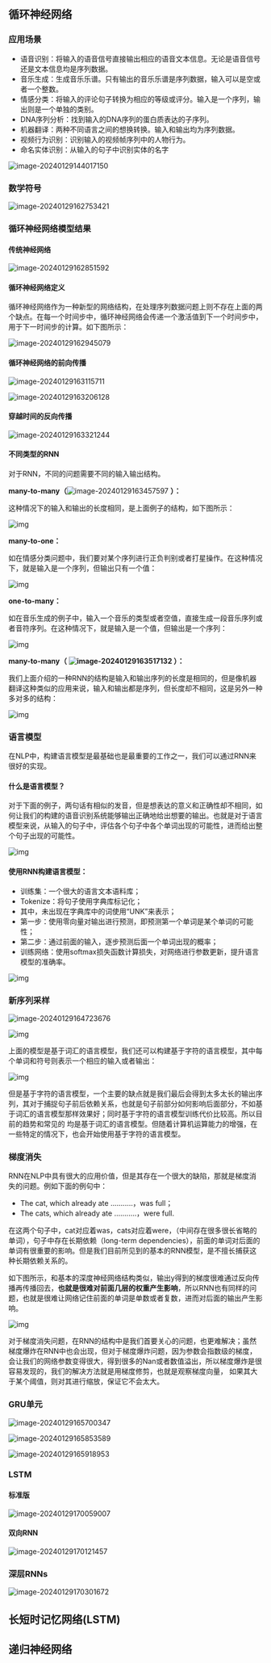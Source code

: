  

## 循环神经网络

### 应用场景

- 语音识别：将输入的语音信号直接输出相应的语音文本信息。无论是语音信号还是文本信息均是序列数据。
- 音乐生成：生成音乐乐谱。只有输出的音乐乐谱是序列数据，输入可以是空或者一个整数。
- 情感分类：将输入的评论句子转换为相应的等级或评分。输入是一个序列，输出则是一个单独的类别。
- DNA序列分析：找到输入的DNA序列的蛋白质表达的子序列。
- 机器翻译：两种不同语言之间的想换转换。输入和输出均为序列数据。
- 视频行为识别：识别输入的视频帧序列中的人物行为。
- 命名实体识别：从输入的句子中识别实体的名字

![image-20240129144017150](image-20240129144017150.png) 

### 数学符号

![image-20240129162753421](image-20240129162753421.png) 

### 循环神经网络模型结果

#### 传统神经网络

![image-20240129162851592](image-20240129162851592.png) 

#### **循环神经网络**定义

循环神经网络作为一种新型的网络结构，在处理序列数据问题上则不存在上面的两个缺点。在每一个时间步中，循环神经网络会传递一个激活值到下一个时间步中，用于下一时间步的计算。如下图所示：

![image-20240129162945079](image-20240129162945079.png) 

#### **循环神经网络的前向传播**

![image-20240129163115711](image-20240129163115711.png) 

![image-20240129163206128](image-20240129163206128.png) 

#### 穿越时间的反向传播

![image-20240129163321244](image-20240129163321244.png) 

#### 不同类型的RNN

对于RNN，不同的问题需要不同的输入输出结构。

**many-to-many（**![image-20240129163457597](image-20240129163457597.png) **）：**

这种情况下的输入和输出的长度相同，是上面例子的结构，如下图所示：

![img](v2-7c2d063eb02cf3ef38020c846258a2b0_720w.webp) 

**many-to-one：**

如在情感分类问题中，我们要对某个序列进行正负判别或者打星操作。在这种情况下，就是输入是一个序列，但输出只有一个值：

![img](v2-aa23c55c2bcf3cac521c53c11f9cfce6_720w.webp) 

**one-to-many：**

如在音乐生成的例子中，输入一个音乐的类型或者空值，直接生成一段音乐序列或者音符序列。在这种情况下，就是输入是一个值，但输出是一个序列：

![img](v2-d547f61260f01036b31bb10acdc042fa_720w.webp) 

**many-to-many（** **![image-20240129163517132](image-20240129163517132.png) ）：**

我们上面介绍的一种RNN的结构是输入和输出序列的长度是相同的，但是像机器翻译这种类似的应用来说，输入和输出都是序列，但长度却不相同，这是另外一种多对多的结构：

![img](v2-e12aa439c8e658af37276e2987ba0540_720w.webp) 

### 语言模型

在NLP中，构建语言模型是最基础也是最重要的工作之一，我们可以通过RNN来很好的实现。

#### **什么是语言模型？**

对于下面的例子，两句话有相似的发音，但是想表达的意义和正确性却不相同，如何让我们的构建的语音识别系统能够输出正确地给出想要的输出。也就是对于语言模型来说，从输入的句子中，评估各个句子中各个单词出现的可能性，进而给出整个句子出现的可能性。

![img](v2-d9f2e30bfa8d25a6c644d491a0e6189d_720w.webp) 

#### **使用RNN构建语言模型：**

- 训练集：一个很大的语言文本语料库；
- Tokenize：将句子使用字典库标记化；
- 其中，未出现在字典库中的词使用“UNK”来表示；
- 第一步：使用零向量对输出进行预测，即预测第一个单词是某个单词的可能性；
- 第二步：通过前面的输入，逐步预测后面一个单词出现的概率；
- 训练网络：使用softmax损失函数计算损失，对网络进行参数更新，提升语言模型的准确率。

![img](v2-6e1ce29651ee1f480b5967131bde7acd_720w.webp) 

### 新序列采样

![image-20240129164723676](image-20240129164723676.png) 

![img](v2-0b9c2478337c9f9d091e0add450dd04e_720w.webp) 

上面的模型是基于词汇的语言模型，我们还可以构建基于字符的语言模型，其中每个单词和符号则表示一个相应的输入或者输出：

![img](v2-ff276cc0ddf017e678e1e364731d8c13_720w.webp) 

但是基于字符的语言模型，一个主要的缺点就是我们最后会得到太多太长的输出序列，其对于捕捉句子前后依赖关系，也就是句子前部分如何影响后面部分，不如基于词汇的语言模型那样效果好；同时基于字符的语言模型训练代价比较高。所以目前的趋势和常见的 均是基于词汇的语言模型。但随着计算机运算能力的增强，在一些特定的情况下，也会开始使用基于字符的语言模型。



### 梯度消失

RNN在NLP中具有很大的应用价值，但是其存在一个很大的缺陷，那就是梯度消失的问题。例如下面的例句中：

- The cat, which already ate ...........，was full；
- The cats, which already ate ...........，were full.

在这两个句子中，cat对应着was，cats对应着were，（中间存在很多很长省略的单词），句子中存在长期依赖（long-term dependencies），前面的单词对后面的单词有很重要的影响。但是我们目前所见到的基本的RNN模型，是不擅长捕获这种长期依赖关系的。

如下图所示，和基本的深度神经网络结构类似，输出y得到的梯度很难通过反向传播再传播回去，**也就是很难对前面几层的权重产生影响**，所以RNN也有同样的问题，也就是很难让网络记住前面的单词是单数或者复数，进而对后面的输出产生影响。

![img](v2-24e1dd5df5008b5543fb2dc1b0a86a67_720w.webp) 

对于梯度消失问题，在RNN的结构中是我们首要关心的问题，也更难解决；虽然梯度爆炸在RNN中也会出现，但对于梯度爆炸问题，因为参数会指数级的梯度，会让我们的网络参数变得很大，得到很多的Nan或者数值溢出，所以梯度爆炸是很容易发现的，我们的解决方法就是用梯度修剪，也就是观察梯度向量， 如果其大于某个阈值，则对其进行缩放，保证它不会太大。

### GRU单元

![image-20240129165700347](image-20240129165700347.png) 

![image-20240129165853589](image-20240129165853589.png) 

![image-20240129165918953](image-20240129165918953.png) 

### LSTM

#### 标准版

![image-20240129170059007](image-20240129170059007.png) 



#### 双向RNN

![image-20240129170121457](image-20240129170121457.png) 



### 深层RNNs

![image-20240129170301672](image-20240129170301672.png) 



## 长短时记忆网络(LSTM)

## 递归神经网络